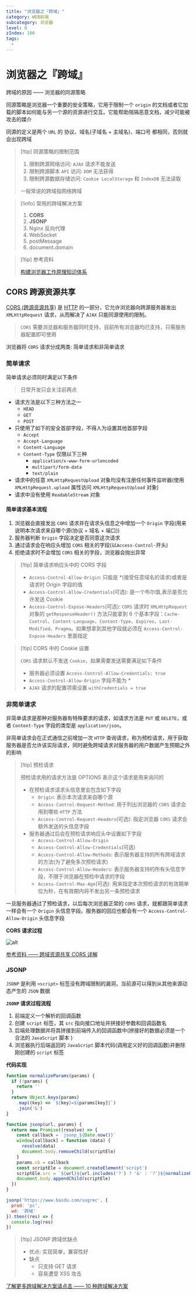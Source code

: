 ```yaml
---
title: "浏览器之『跨域』"
category: WEB前端
subcategory: 浏览器
level: 8
zIndex: 100
tags:
  - 
---
```


# 浏览器之『跨域』

跨域的原因 —— 浏览器的同源策略

同源策略是浏览器一个重要的安全策略，它用于限制一个 `origin` 的文档或者它加载的脚本如何能与另一个源的资源进行交互。它能帮助阻隔恶意文档，减少可能被攻击的媒介

同源的定义是两个 `URL` 的 协议、域名(子域名 + 主域名)、端口号 都相同，否则就会出现跨域

> [!tip] 同源策略的限制范围
> 
> 1. 限制跨源网络访问: `AJAX` 请求不能发送
> 2. 限制跨源脚本 `API` 访问: `DOM` 无法获得
> 3. 限制跨源数据存储访问: `Cookie LocalStorage` 和 `IndexDB` 无法读取
> 
> 一般常说的跨域指网络跨域

> [!info] 常用的跨域解决方案
> 
> 1. **CORS**
> 2. **JSONP**
> 3. Nginx 反向代理
> 4. WebSocket
> 5. postMessage
> 6. document.domain

> [!tip] 参考资料
>
> [构建浏览器工作原理知识体系](https://juejin.cn/post/7341983885726187559)

## CORS 跨源资源共享

[CORS (跨源资源共享)](https://developer.mozilla.org/zh-CN/docs/Web/HTTP/Guides/CORS) 是 [HTTP](https://developer.mozilla.org/zh-CN/docs/Glossary/HTTP) 的一部分，它允许浏览器向跨源服务器发出 `XMLHttpRequest` 请求，从而解决了 `AJAX` 只能同源使用的限制。

> `CORS` 需要浏览器和服务器同时支持，目前所有浏览器均已支持，只需服务器配置即可使用

浏览器将 `CORS` 请求分成两类: 简单请求和非简单请求

### 简单请求

简单请求必须同时满足以下条件

> 日常开发只会关注前两点

- 请求方法是以下三种方法之一
  - `HEAD`
  - `GET`
  - `POST`
- 只使用了如下的安全首部字段，不得人为设置其他首部字段
  - `Accept`
  - `Accept-Language`
  - `Content-Language`
  - `Content-Type` 仅限以下三种
    - `application/x-www-form-urlencoded`
    - `multipart/form-data`
    - `text/plain`
- 请求中的任意 `XMLHttpRequestUpload` 对象均没有注册任何事件监听器(使用 `XMLHttpRequest.upload` 属性访问 `XMLHttpRequestUpload` 对象)
- 请求中没有使用 `ReadableStream` 对象

#### 简单请求基本流程

1. 浏览器会直接发出 `CORS` 请求并在请求头信息之中增加一个 `Origin` 字段(用来说明本次请求来自哪个源(协议 + 域名 + 端口))
2. 服务器判断 `Origin` 字段决定是否同意这次请求
  1. 通过请求会在响应头增加 `CORS` 相关的字段(以`Access-Control-`开头)
  2. 拒绝请求时不会增加 `CORS` 相关的字段，浏览器会抛出异常

> [!tip] 简单请求响应头中的 CORS 字段
> 
> - `Access-Control-Allow-Origin`: 只能是 *(接受任意域名的请求)或者是请求时 Origin 字段的值
> - `Access-Control-Allow-Credentials`(可选): 是一个布尔值,表示是否允许发送 Cookie
> - `Access-Control-Expose-Headers`(可选): `CORS` 请求时 `XMLHttpRequest` 对象的 `getResponseHeader()` 方法只能拿到 6 个基本字段：`Cache-Control`、`Content-Language`、`Content-Type`、`Expires`、`Last-Modified`、`Pragma`。如果想拿到其他字段就必须在 `Access-Control-Expose-Headers` 里面指定

> [!tip] CORS 中的 Cookie 设置
> 
> `CORS` 请求默认不发送 `Cookie`，如果需要发送需要满足如下条件
> 
> - 服务器必须设置 `Access-Control-Allow-Credentials: true`
> - `Access-Control-Allow-Origin` 字段不能为 *
> - `AJAX` 请求的配置项需设置 `withCredentials = true`

### 非简单请求

非简单请求是那种对服务器有特殊要求的请求，如请求方法是 `PUT` 或 `DELETE`，或者 `Content-Type` 字段的类型是 `application/json`。

非简单请求会在正式通信之前增加一次 `HTTP` 查询请求，称为预检请求，用于获取服务器是否允许该实际请求，同时避免跨域请求对服务器的用户数据产生预期之外的影响

> [!tip] 预检请求
> 
> 预检请求用的请求方法是 OPTIONS 表示这个请求是用来询问的
> 
> - 在预检请求请求头信息里会包含如下字段
>   - `Origin`: 表示本次请求来自哪个源
>   - `Access-Control-Request-Method`: 用于列出浏览器的 `CORS` 请求会用到哪些 `HTTP` 方法
>   - `Access-Control-Request-Headers`(可选): 指定浏览器 `CORS` 请求会额外发送的头信息字段
> - 服务器通过后会在预检请求响应头中设置如下字段
>   - `Access-Control-Allow-Origin`
>   - `Access-Control-Allow-Credentials`(可选)
>   - `Access-Control-Allow-Methods`: 表示服务器支持的所有跨域请求的方法(为了避免多次预检请求)
>   - `Access-Control-Allow-Headers`: 表示服务器支持的所有头信息字段，不限于浏览器在预检中请求的字段
>   - `Access-Control-Max-Age`(可选): 用来指定本次预检请求的有效期单位为秒，在有效期内将不发出另一条预检请求

一旦服务器通过了预检请求，以后每次浏览器正常的 `CORS` 请求，就都跟简单请求一样会有一个 `Origin` 头信息字段。服务器的回应也都会有一个 `Access-Control-Allow-Origin` 头信息字段

**CORS 请求过程**

![alt](https://note.bingkele.cc/assets/cors-process.TBBUHsaZ.png)

[参考资料 —— 跨域资源共享 CORS 详解](http://www.ruanyifeng.com/blog/2016/04/cors.html)

### JSONP

`JSONP` 是利用 `<script>` 标签没有跨域限制的漏洞，当前源可以得到从其他来源动态产生的 `JSON` 数据

**`JSONP` 请求过程流程**

1. 前端定义一个解析的回调函数
2. 创建 `script` 标签，其 `src` 指向接口地址并拼接好参数和回调函数名
3. 后端处理数据并将其拼接到前端传入的回调函数中(拼接好的数据必须是一个合法的 `JavaScript` 脚本 )
4. 浏览器执行后端返回的 `JavaScript` 脚本代码(调用定义好的回调函数)并删除刚创建的 `script` 标签

**代码实现**

```js
function normalizeParams(params) {
  if (!params) {
    return ''
  }
  return Object.keys(params)
    .map((key) => `${key}=${params[key]}`)
    .join('&')
}

function jsonp(url, params) {
  return new Promise((resolve) => {
    const callback = `jsonp_${Date.now()}`
    window[callback] = function (data) {
      resolve(data)
      document.body.removeChild(scriptEle)
    }
    params.cb = callback
    const scriptEle = document.createElement('script')
    scriptEle.src = `${url}${url.includes('?') ? '&' : '?'}${normalizeParams(params)}`
    document.body.appendChild(scriptEle)
  })
}

jsonp('https://www.baidu.com/sugrec', {
  prod: 'pc',
  wd: '跨域'
}).then((res) => {
  console.log(res)
})
```

> [!tip] JSONP 跨域优缺点
> 
> - 优点: 实现简单，兼容性好
> - 缺点
>   - 只支持 GET 请求
>   - 容易遭受 XSS 攻击

[了解更多跨域解决方案请点击 —— 10 种跨域解决方案](https://juejin.cn/post/6844904126246027278)